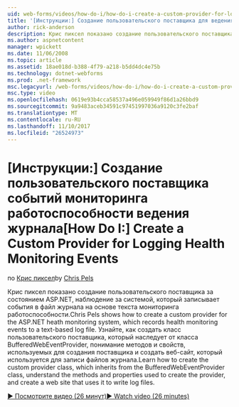 ```yaml
---
uid: web-forms/videos/how-do-i/how-do-i-create-a-custom-provider-for-logging-health-monitoring-events
title: '[Инструкции:] Создание пользовательского поставщика для ведения журнала для событий мониторинга работоспособности | Документы Microsoft'
author: rick-anderson
description: Крис пиксел показано создание пользовательского поставщика за состоянием ASP.NET, наблюдение за системой, который записывает события в файл журнала на основе текста мониторинга работоспособности. LE...
ms.author: aspnetcontent
manager: wpickett
ms.date: 11/06/2008
ms.topic: article
ms.assetid: 18ae018d-b388-4f79-a218-b5dd4dc4e75b
ms.technology: dotnet-webforms
ms.prod: .net-framework
msc.legacyurl: /web-forms/videos/how-do-i/how-do-i-create-a-custom-provider-for-logging-health-monitoring-events
msc.type: video
ms.openlocfilehash: 0619e93b4cca58537a496e059949f86d1a26bbd9
ms.sourcegitcommit: 9a9483aceb34591c97451997036a9120c3fe2baf
ms.translationtype: MT
ms.contentlocale: ru-RU
ms.lasthandoff: 11/10/2017
ms.locfileid: "26524973"
---
```

<a name="how-do-i-create-a-custom-provider-for-logging-health-monitoring-events"></a><span data-ttu-id="35916-104">[Инструкции:] Создание пользовательского поставщика событий мониторинга работоспособности ведения журнала</span><span class="sxs-lookup"><span data-stu-id="35916-104">[How Do I:] Create a Custom Provider for Logging Health Monitoring Events</span></span>
====================
<span data-ttu-id="35916-105">по [Крис пиксел](https://twitter.com/chrispels)</span><span class="sxs-lookup"><span data-stu-id="35916-105">by [Chris Pels](https://twitter.com/chrispels)</span></span>

<span data-ttu-id="35916-106">Крис пиксел показано создание пользовательского поставщика за состоянием ASP.NET, наблюдение за системой, который записывает события в файл журнала на основе текста мониторинга работоспособности.</span><span class="sxs-lookup"><span data-stu-id="35916-106">Chris Pels shows how to create a custom provider for the ASP.NET heath monitoring system, which records health monitoring events to a text-based log file.</span></span> <span data-ttu-id="35916-107">Узнайте, как создать класс пользовательского поставщика, который наследует от класса BufferedWebEventProvider, понимание методов и свойств, используемых для создания поставщика и создать веб-сайт, который используется для записи файлов журнала.</span><span class="sxs-lookup"><span data-stu-id="35916-107">Learn how to create the custom provider class, which inherits from the BufferedWebEventProvider class, understand the methods and properties used to create the provider, and create a web site that uses it to write log files.</span></span>

[<span data-ttu-id="35916-108">&#9654; Посмотрите видео (26 минут)</span><span class="sxs-lookup"><span data-stu-id="35916-108">&#9654; Watch video (26 minutes)</span></span>](https://channel9.msdn.com/Blogs/ASP-NET-Site-Videos/how-do-i-create-a-custom-provider-for-logging-health-monitoring-events)
